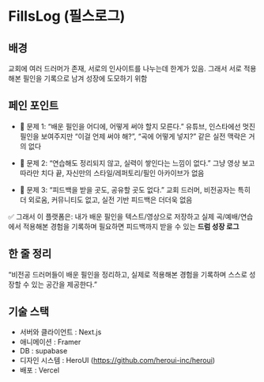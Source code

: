 # FillsLog (필스로그)

## 배경

교회에 여러 드러머가 존재, 서로의 인사이트를 나누는데 한계가 있음. 그래서 서로 적용해본 필인을 기록으로 남겨 성장에 도모하기 위함

## 페인 포인트

- 🎯 문제 1:
  “배운 필인을 어디에, 어떻게 써야 할지 모른다.” 유튜브, 인스타에선 멋진 필인을 보여주지만 “이걸 언제 써야 해?”, “곡에 어떻게 넣지?” 같은 실전 맥락은 거의 없다

- 🎯 문제 2:
  “연습해도 정리되지 않고, 실력이 쌓인다는 느낌이 없다.” 그냥 영상 보고 따라만 치다 끝, 자신만의 스타일/레퍼토리/필인 아카이브가 없음

- 🎯 문제 3:
  “피드백을 받을 곳도, 공유할 곳도 없다.” 교회 드러머, 비전공자는 특히 더 외로움, 커뮤니티도 없고, 실전 기반 피드백은 더더욱 없음

✅ 그래서 이 플랫폼은:
내가 배운 필인을 텍스트/영상으로 저장하고 실제 곡/예배/연습에서 적용해본 경험을 기록하며 필요하면 피드백까지 받을 수 있는 **드럼 성장 로그**

## 한 줄 정리

“비전공 드러머들이 배운 필인을 정리하고, 실제로 적용해본 경험을 기록하며 스스로 성장할 수 있는 공간을 제공한다.”

## 기술 스택

- 서버와 클라이언트 : Next.js
- 애니메이션 : Framer
- DB : supabase
- 디자인 시스템 : HeroUI (https://github.com/heroui-inc/heroui)
- 배포 : Vercel

